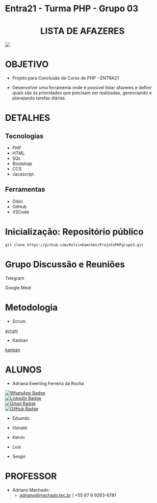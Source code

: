 # Entra21 - Turma PHP - Grupo 03 


<p>
    <h1 align = "center">  LISTA DE AFAZERES </h1>
    <div align = "centro">
    <img src = "https://tutano.trampos.co/wp-content/uploads/2016/09/2016-09-16_lista-de-tarefas.jpg">
    </div>
</p>

# OBJETIVO

 - Projeto para Conclusão de Curso de PHP - ENTRA21

 - Desenvolver uma ferramenta onde é possível listar afazeres e definir quais são as prioridades que precisam ser realizadas, gerenciando e planejando tarefas diárias.

 # DETALHES

## Tecnologias

 * PHP
 * HTML
 * SQL
 * Bootstrap
 * CCS
 * Jacascript

## Ferramentas

* Gitini
* GitHub
* VSCode


# Inicialização: Repositório público

    git clone https://github.com/KelvinKamchen/ProjetoPHPgrupo3.git

# Grupo Discussão e Reuniões

  Telegram 

  Google Meat 

# Metodologia 

- Scrum

[scrum](doc/scrum/scrum_00.md)

- Kanban

[kanban](doc/scrum/kanban/kanban00.md)

# ALUNOS

* Adriana Ewerling Ferreira da Rocha

 [![WhatsApp Badge](https://img.shields.io/badge/WhatsApp-25D366?style=for-the-badge&logo=whatsapp&logoColor=white)](https://whatsa.me/5549999733703)   
[![Linkedin Badge](https://img.shields.io/badge/LinkedIn-0077B5?style=for-the-badge&logo=linkedin&logoColor=white)](https://www.linkedin.com/in/adriana-ewerling-ferreira-da-rocha/)  
[![Gmail Badge](  https://img.shields.io/badge/Gmail-D14836?style=for-the-badge&logo=gmail&logoColor=white)](mailto:adrianalibras@gmail.com)  
[![GitHub Badge](https://img.shields.io/badge/GitHub-100000?style=for-the-badge&logo=github&logoColor=white)](https://github.com/AdrianaEFRocha)   



* Eduardo

* Honald

* Kelvin

* Luis

* Sergio
 

# PROFESSOR

- Adriano Machado: 
  - adriano@machado.tec.br | +55 67 9 9263-6781

